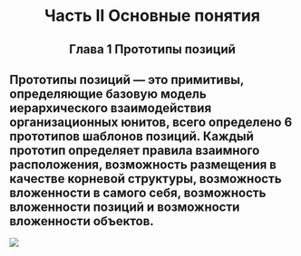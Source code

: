 <h1 align="center"> Часть II Основные понятия</h1 align="center">
<h2 align="center"> Глава 1 Прототипы позиций</h2 align="center">

**Прототипы позиций** — это примитивы, определяющие базовую модель иерархического взаимодействия организационных юнитов, всего определено 6 прототипов шаблонов позиций. Каждый прототип определяет правила взаимного расположения, возможность размещения в качестве корневой структуры, возможность вложенности в самого себя, возможность вложенности позиций и возможности вложенности объектов. 
------------------------

![](https://github.com/firstDismay/Conception-Builder/blob/main/resources/schematics/Pic_about.png?raw=true)



